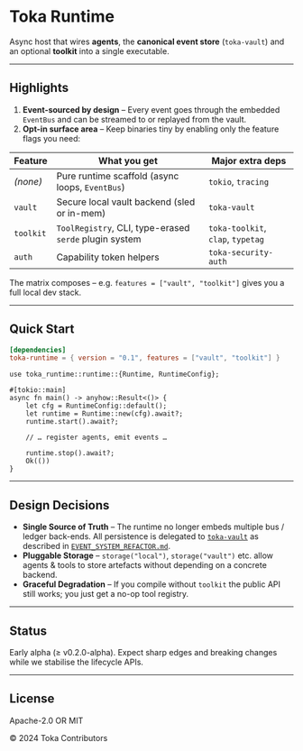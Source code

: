 # Toka Runtime

Async host that wires **agents**, the **canonical event store** (`toka-vault`) and an optional **toolkit** into a single executable.

---

## Highlights

1. **Event-sourced by design** – Every event goes through the embedded `EventBus` and can be streamed to or replayed from the vault.
2. **Opt-in surface area** – Keep binaries tiny by enabling only the feature flags you need:

| Feature | What you get | Major extra deps |
|---------|--------------|------------------|
| *(none)* | Pure runtime scaffold (async loops, `EventBus`) | `tokio`, `tracing` |
| `vault` | Secure local vault backend (sled or in-mem) | `toka-vault` |
| `toolkit` | `ToolRegistry`, CLI, type-erased `serde` plugin system | `toka-toolkit`, `clap`, `typetag` |
| `auth` | Capability token helpers | `toka-security-auth` |

The matrix composes – e.g. `features = ["vault", "toolkit"]` gives you a full local dev stack.

---

## Quick Start

```toml
[dependencies]
toka-runtime = { version = "0.1", features = ["vault", "toolkit"] }
```

```rust,ignore
use toka_runtime::runtime::{Runtime, RuntimeConfig};

#[tokio::main]
async fn main() -> anyhow::Result<()> {
    let cfg = RuntimeConfig::default();
    let runtime = Runtime::new(cfg).await?;
    runtime.start().await?;

    // … register agents, emit events …

    runtime.stop().await?;
    Ok(())
}
```

---

## Design Decisions

* **Single Source of Truth** – The runtime no longer embeds multiple bus / ledger back-ends.  All persistence is delegated to [`toka-vault`](../../toka-vault/README.md) as described in [`EVENT_SYSTEM_REFACTOR.md`](../../EVENT_SYSTEM_REFACTOR.md).
* **Pluggable Storage** – `storage("local")`, `storage("vault")` etc. allow agents & tools to store artefacts without depending on a concrete backend.
* **Graceful Degradation** – If you compile without `toolkit` the public API still works; you just get a no-op tool registry.

---

## Status

Early alpha (≥ v0.2.0-alpha).  Expect sharp edges and breaking changes while we stabilise the lifecycle APIs.

---

## License

Apache-2.0 OR MIT

© 2024 Toka Contributors 